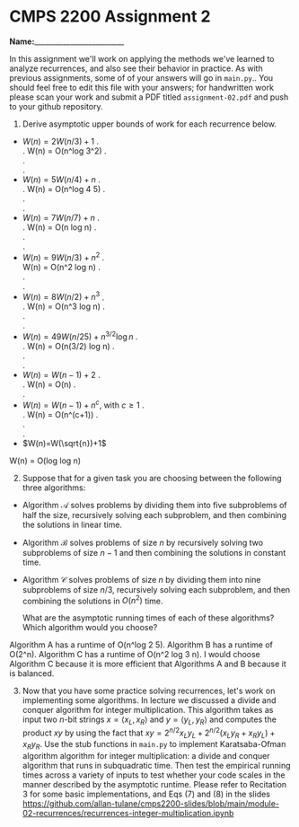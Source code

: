 # CMPS 2200 Assignment 2

**Name:**_________________________

In this assignment we'll work on applying the methods we've learned to analyze recurrences, and also see their behavior
in practice. As with previous
assignments, some of of your answers will go in `main.py`.. You
should feel free to edit this file with your answers; for handwritten
work please scan your work and submit a PDF titled `assignment-02.pdf`
and push to your github repository.


1. Derive asymptotic upper bounds of work for each recurrence below.
  * $W(n)=2W(n/3)+1$
.  
.  W(n) = O(n^log 3^2)
.  
.  
.  
  * $W(n)=5W(n/4)+n$
.  
.  W(n) = O(n^log 4 5)
.  
.  
.  
  * $W(n)=7W(n/7)+n$
.  
.  W(n) = O(n log n)
.  
.  
.  
  * $W(n)=9W(n/3)+n^2$
.  
    W(n) = O(n^2 log n)
.  
.  
.  
  * $W(n)=8W(n/2)+n^3$
.  
.  W(n) = O(n^3 log n)
.  
.  
.  
  * $W(n)=49W(n/25)+n^{3/2}\log n$
.  
.  W(n) = O(n(3/2) log n)
.  
.  
.  
  * $W(n)=W(n-1)+2$
.  
.  W(n) = O(n)
.  
.  
  * $W(n)= W(n-1)+n^c$, with $c\geq 1$
.  
.  W(n) = O(n^(c+1))
.  
.  
.  
  * $W(n)=W(\sqrt{n})+1$
    
  W(n) = O(log log n)

2. Suppose that for a given task you are choosing between the following three algorithms:

  * Algorithm $\mathcal{A}$ solves problems by dividing them into
      five subproblems of half the size, recursively solving each
      subproblem, and then combining the solutions in linear time.
    
  * Algorithm $\mathcal{B}$ solves problems of size $n$ by
      recursively solving two subproblems of size $n-1$ and then
      combining the solutions in constant time.
    
  * Algorithm $\mathcal{C}$ solves problems of size $n$ by dividing
      them into nine subproblems of size $n/3$, recursively solving
      each subproblem, and then combining the solutions in $O(n^2)$
      time.

    What are the asymptotic running times of each of these algorithms?
    Which algorithm would you choose?

Algorithm A has a runtime of O(n^log 2 5). Algorithm B has a runtime of O(2^n). Algorithm C has a runtime of O(n^2 log 3 n). I would choose Algorithm C because it is more efficient that Algorithms A and B because it is balanced. 


3. Now that you have some practice solving recurrences, let's work on
  implementing some algorithms. In lecture we discussed a divide and
  conquer algorithm for integer multiplication. This algorithm takes
  as input two $n$-bit strings $x = \langle x_L, x_R\rangle$ and
  $y=\langle y_L, y_R\rangle$ and computes the product $xy$ by using
  the fact that $xy = 2^{n/2}x_Ly_L + 2^{n/2}(x_Ly_R+x_Ry_L) +
  x_Ry_R.$ Use the
  stub functions in `main.py` to implement Karatsaba-Ofman algorithm algorithm for integer
  multiplication: a divide and conquer algorithm that runs in
  subquadratic time. Then test the empirical running times across a
  variety of inputs to test whether your code scales in the manner
  described by the asymptotic runtime. Please refer to Recitation 3 for some basic implementations, and Eqs (7) and (8) in the slides https://github.com/allan-tulane/cmps2200-slides/blob/main/module-02-recurrences/recurrences-integer-multiplication.ipynb
 
 


